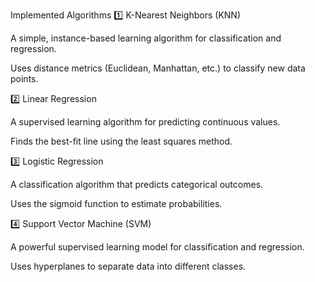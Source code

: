 
Implemented Algorithms
1️⃣ K-Nearest Neighbors (KNN)

A simple, instance-based learning algorithm for classification and regression.

Uses distance metrics (Euclidean, Manhattan, etc.) to classify new data points.

2️⃣ Linear Regression

A supervised learning algorithm for predicting continuous values.

Finds the best-fit line using the least squares method.

3️⃣ Logistic Regression

A classification algorithm that predicts categorical outcomes.

Uses the sigmoid function to estimate probabilities.

4️⃣ Support Vector Machine (SVM)

A powerful supervised learning model for classification and regression.

Uses hyperplanes to separate data into different classes.
